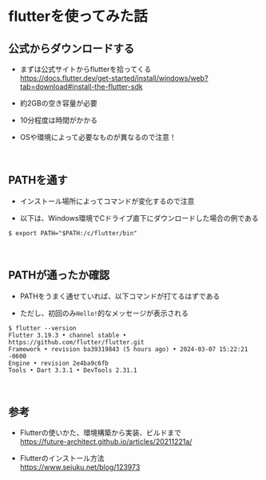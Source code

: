 # flutterを使ってみた話

## 公式からダウンロードする

- まずは公式サイトからflutterを拾ってくる<br>
https://docs.flutter.dev/get-started/install/windows/web?tab=download#install-the-flutter-sdk

- 約2GBの空き容量が必要

- 10分程度は時間がかかる

- OSや環境によって必要なものが異なるので注意！

<br>

## PATHを通す

- インストール場所によってコマンドが変化するので注意

- 以下は、Windows環境でCドライブ直下にダウンロードした場合の例である

```
$ export PATH="$PATH:/c/flutter/bin"
```
<br>

## PATHが通ったか確認

- PATHをうまく通せていれば、以下コマンドが打てるはずである

- ただし、初回のみ```Hello!```的なメッセージが表示される

```
$ flutter --version
Flutter 3.19.3 • channel stable • https://github.com/flutter/flutter.git
Framework • revision ba39319843 (5 hours ago) • 2024-03-07 15:22:21 -0600
Engine • revision 2e4ba9c6fb
Tools • Dart 3.3.1 • DevTools 2.31.1
```
<br>

## 参考

- Flutterの使いかた、環境構築から実装、ビルドまで<br>
https://future-architect.github.io/articles/20211221a/

- Flutterのインストール方法<br>
https://www.sejuku.net/blog/123973


